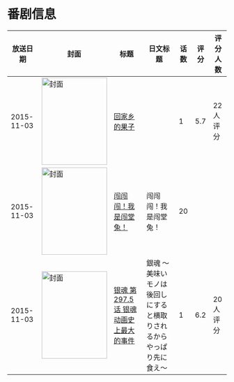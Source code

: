 # 番剧信息

|放送日期|封面|标题|日文标题|话数|评分|评分人数|
|---|---|---|---|---|---|---|
|2015-11-03|<img src="//lain.bgm.tv/pic/cover/c/9a/d5/160597_JMt9J.jpg" alt="封面" style="width:150px;height:200px;object-fit:cover;">|[回家乡的果子](https://bangumi.tv/subject/160597)||1|5.7|22人评分|
|2015-11-03|<img src="//lain.bgm.tv/pic/cover/c/e3/7a/163463_R0rsa.jpg" alt="封面" style="width:150px;height:200px;object-fit:cover;">|[闯闯闯！我是闯堂兔！](https://bangumi.tv/subject/163463)|闯闯闯！我是闯堂兔！|20|||
|2015-11-03|<img src="//lain.bgm.tv/pic/cover/c/a8/26/467502_g4D4u.jpg" alt="封面" style="width:150px;height:200px;object-fit:cover;">|[银魂 第297.5话 银魂动画史上最大的事件](https://bangumi.tv/subject/467502)|銀魂 〜美味いモノは後回しにすると横取りされるからやっぱり先に食え〜|1|6.2|20人评分|
